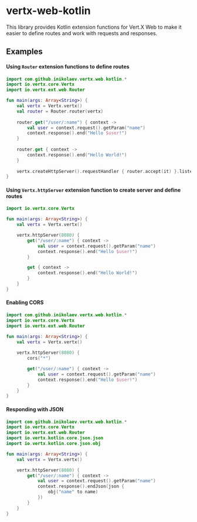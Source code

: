# vertx-web-kotlin

This library provides Kotlin extension functions for Vert.X Web to make it easier to define routes and work with requests and responses.

## Examples

#### Using `Router` extension functions to define routes

```kotlin
import com.github.inikolaev.vertx.web.kotlin.*
import io.vertx.core.Vertx
import io.vertx.ext.web.Router

fun main(args: Array<String>) {
    val vertx = Vertx.vertx()
    val router = Router.router(vertx)
    
    router.get("/user/:name") { context ->
        val user = context.request().getParam("name")
        context.response().end("Hello $user!")
    }
    
    router.get { context ->
        context.response().end("Hello World!")
    }
    
    vertx.createHttpServer().requestHandler { router.accept(it) }.listen(8080)
}
```

#### Using `Vertx.httpServer` extension function to create server and define routes

```kotlin
import io.vertx.core.Vertx

fun main(args: Array<String>) {
    val vertx = Vertx.vertx()

    vertx.httpServer(8080) {
        get("/user/:name") { context ->
            val user = context.request().getParam("name")
            context.response().end("Hello $user!")
        }

        get { context ->
            context.response().end("Hello World!")
        }
    }
}
```

#### Enabling CORS

```kotlin
import com.github.inikolaev.vertx.web.kotlin.*
import io.vertx.core.Vertx
import io.vertx.ext.web.Router

fun main(args: Array<String>) {
    val vertx = Vertx.vertx()
    
    vertx.httpServer(8080) {
        cors("*")

        get("/user/:name") { context ->
            val user = context.request().getParam("name")
            context.response().end("Hello $user!")
        }
    }
}
```

#### Responding with JSON

```kotlin
import com.github.inikolaev.vertx.web.kotlin.*
import io.vertx.core.Vertx
import io.vertx.ext.web.Router
import io.vertx.kotlin.core.json.json
import io.vertx.kotlin.core.json.obj

fun main(args: Array<String>) {
    val vertx = Vertx.vertx()

    vertx.httpServer(8080) {
        get("/user/:name") { context ->
            val user = context.request().getParam("name")
            context.response().endJson(json {
                obj("name" to name)
            })
        }
    }
}
```
